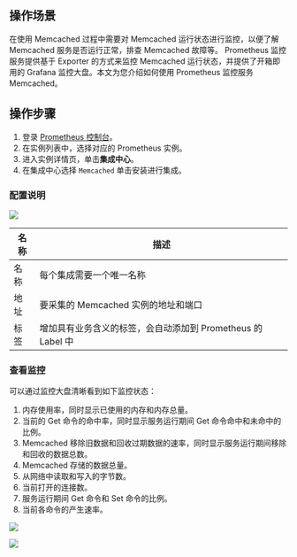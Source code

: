 ## 操作场景

在使用 Memcached 过程中需要对 Memcached 运行状态进行监控，以便了解 Memcached 服务是否运行正常，排查 Memcached 故障等。 Prometheus 监控服务提供基于 Exporter 的方式来监控 Memcached 运行状态，并提供了开箱即用的 Grafana 监控大盘。本文为您介绍如何使用 Prometheus 监控服务 Memcached。

## 操作步骤

1. 登录 [ Prometheus 控制台](https://console.cloud.tencent.com/monitor/prometheus)。
2. 在实例列表中，选择对应的 Prometheus 实例。
3. 进入实例详情页，单击**集成中心**。
4. 在集成中心选择 `Memcached` 单击安装进行集成。

### 配置说明

![](https://main.qcloudimg.com/raw/3ef7916a1bc27a2bcef7be96c422e8c4.png)

| 名称                       | 描述                                                         |
| -------------------------- | ------------------------------------------------------------ |
| 名称              | 每个集成需要一个唯一名称 |
| 地址                  | 要采集的 Memcached 实例的地址和端口 |
| 标签   | 增加具有业务含义的标签，会自动添加到 Prometheus 的 Label 中 |

### 查看监控

可以通过监控大盘清晰看到如下监控状态：
1. 内存使用率，同时显示已使用的内存和内存总量。
2. 当前的 Get 命令的命中率，同时显示服务运行期间 Get 命令命中和未命中的比例。
3. Memcached 移除旧数据和回收过期数据的速率，同时显示服务运行期间移除和回收的数据总数。
4. Memcached 存储的数据总量。
5. 从网络中读取和写入的字节数。
6. 当前打开的连接数。
7. 服务运行期间 Get 命令和 Set 命令的比例。
8. 当前各命令的产生速率。

![](https://main.qcloudimg.com/raw/1d665f27dec32c391d60678630eca969.png)

![](https://main.qcloudimg.com/raw/f4ab83d12e91779d53e30a8772482ae6.png)
